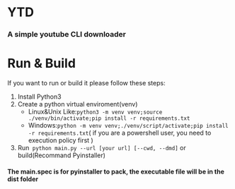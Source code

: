 # YTD

### A simple youtube CLI downloader
 
# Run & Build
If you want to run or build it please follow these steps:  
1. Install Python3
2. Create a python virtual enviroment(venv)
    * Linux&Unix Like:` python3 -m venv venv;source ./venv/bin/activate;pip install -r requirements.txt `
    * Windows:` python -m venv venv;./venv/script/activate;pip install -r requirements.txt `( if you are a powershell user, you need to execution policy first )
3. Run` python main.py --url [your url] [--cwd, --dmd]` or build(Recommand Pyinstaller)
  
#### The main.spec is for pyinstaller to pack, the executable file will be in the dist folder
